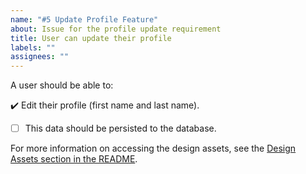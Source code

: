 ```yaml
---
name: "#5 Update Profile Feature"
about: Issue for the profile update requirement
title: User can update their profile
labels: ""
assignees: ""
---
```


A user should be able to:

:heavy_check_mark: Edit their profile (first name and last name).

- [ ] This data should be persisted to the database.

For more information on accessing the design assets, see the [Design Assets section in the README](https://github.com/OpenClassrooms-Student-Center/Project-10-Bank-API#design-assets).
